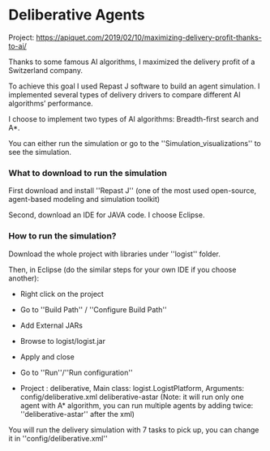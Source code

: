 # Deliberative Agents

Project: https://apiquet.com/2019/02/10/maximizing-delivery-profit-thanks-to-ai/

Thanks to some famous AI algorithms, I maximized the delivery profit of a Switzerland company.

To achieve this goal I used Repast J software to build an agent simulation. I implemented several 
types of delivery drivers to compare different AI algorithms’ performance.

I choose to implement two types of AI algorithms: Breadth-first search and A*.

You can either run the simulation or go to the ''Simulation_visualizations'' to see the simulation.

### What to download to run the simulation

First download and install ''Repast J'' (one of the most used open-source, agent-based modeling 
and simulation toolkit)

Second, download an IDE for JAVA code. I choose Eclipse.

### How to run the simulation?

Download the whole project with libraries under ''logist'' folder.

Then, in Eclipse (do the similar steps for your own IDE if you choose another):

- Right click on the project

- Go to ''Build Path'' / ''Configure Build Path''

- Add External JARs

- Browse to logist/logist.jar

- Apply and close

- Go to ''Run''/''Run configuration''

- Project : deliberative, Main class: logist.LogistPlatform, Arguments: config/deliberative.xml deliberative-astar
(Note: it will run only one agent with A* algorithm, you can run multiple agents by adding twice: ''deliberative-astar'' after the xml)

You will run the delivery simulation with 7 tasks to pick up, you can change it in ''config/deliberative.xml''

